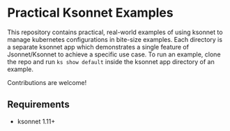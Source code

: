 # Practical Ksonnet Examples

This repository contains practical, real-world examples of using ksonnet to manage kubernetes
configurations in bite-size examples. Each directory is a separate ksonnet app which demonstrates
a single feature of Jsonnet/Ksonnet to achieve a specific use case. To run an example, clone
the repo and run `ks show default` inside the ksonnet app directory of an example. 

Contributions are welcome!

## Requirements
* ksonnet 1.11+
